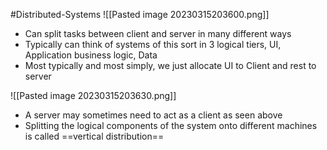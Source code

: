 #Distributed-Systems 
![[Pasted image 20230315203600.png]]
- Can split tasks between client and server in many different ways
- Typically can think of systems of this sort in 3 logical tiers, UI, Application business logic, Data
- Most typically and most simply, we just allocate UI to Client and rest to server


![[Pasted image 20230315203630.png]]
- A server may sometimes need to act as a client as seen above
- Splitting the logical components of the system onto different machines is called ==vertical distribution==
